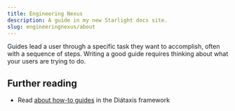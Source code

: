 ```yaml
---
title: Engineering Nexus
description: A guide in my new Starlight docs site.
slug: engineeringnexus/about
---
```


Guides lead a user through a specific task they want to accomplish, often with a sequence of steps.
Writing a good guide requires thinking about what your users are trying to do.

## Further reading

- Read [about how-to guides](https://diataxis.fr/how-to-guides/) in the Diátaxis framework
